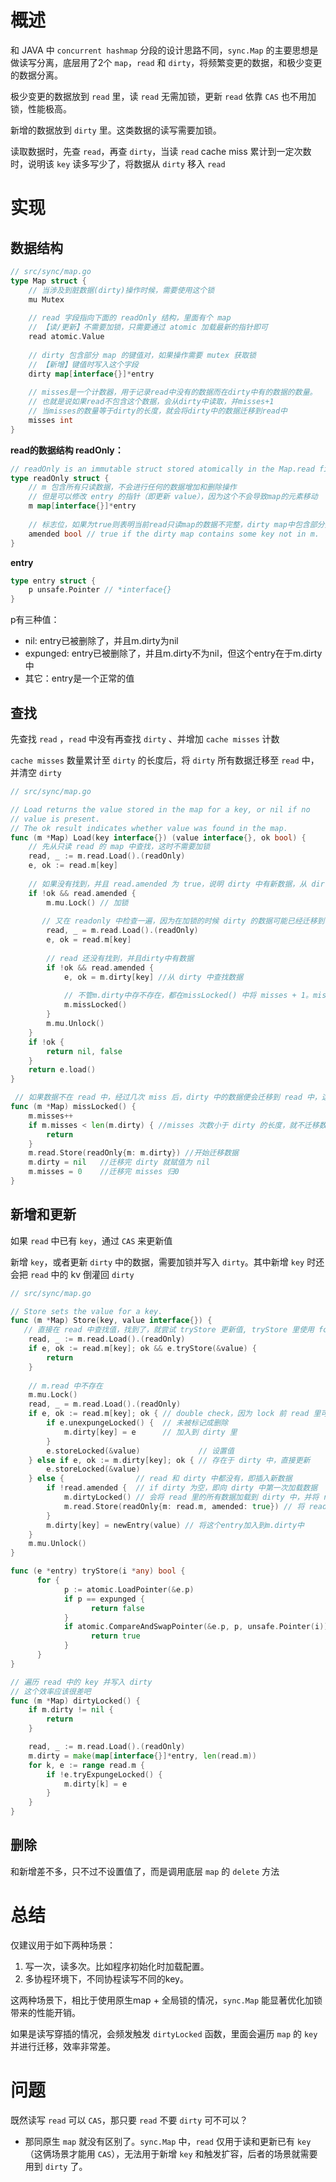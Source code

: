 # 概述
和 JAVA 中 `concurrent hashmap` 分段的设计思路不同，`sync.Map` 的主要思想是做读写分离，底层用了2个 `map`，`read` 和 `dirty`，将频繁变更的数据，和极少变更的数据分离。

极少变更的数据放到 `read` 里，读 `read` 无需加锁，更新 `read` 依靠 `CAS` 也不用加锁，性能极高。

新增的数据放到 `dirty` 里。这类数据的读写需要加锁。

读取数据时，先查 `read`，再查 `dirty`，当读 `read` cache miss 累计到一定次数时，说明该 `key` 读多写少了，将数据从 `dirty` 移入 `read`



# 实现

## 数据结构

```go
// src/sync/map.go
type Map struct {
    // 当涉及到脏数据(dirty)操作时候，需要使用这个锁
    mu Mutex
    
    // read 字段指向下面的 readOnly 结构，里面有个 map
    // 【读/更新】不需要加锁，只需要通过 atomic 加载最新的指针即可
    read atomic.Value 
    
    // dirty 包含部分 map 的键值对，如果操作需要 mutex 获取锁
    // 【新增】键值时写入这个字段
    dirty map[interface{}]*entry
    
    // misses是一个计数器，用于记录read中没有的数据而在dirty中有的数据的数量。
    // 也就是说如果read不包含这个数据，会从dirty中读取，并misses+1
    // 当misses的数量等于dirty的长度，就会将dirty中的数据迁移到read中
    misses int
}
```



**read的数据结构 readOnly：**

```go
// readOnly is an immutable struct stored atomically in the Map.read field.
type readOnly struct {
    // m 包含所有只读数据，不会进行任何的数据增加和删除操作 
    // 但是可以修改 entry 的指针（即更新 value），因为这个不会导致map的元素移动
    m map[interface{}]*entry
    
    // 标志位，如果为true则表明当前read只读map的数据不完整，dirty map中包含部分数据
    amended bool // true if the dirty map contains some key not in m.
}
```



**entry**

```go
type entry struct {
    p unsafe.Pointer // *interface{}
}
```
p有三种值：
- nil: entry已被删除了，并且m.dirty为nil
- expunged: entry已被删除了，并且m.dirty不为nil，但这个entry在于m.dirty中
- 其它：entry是一个正常的值



## 查找

先查找 `read` ，`read` 中没有再查找 `dirty` 、并增加 `cache misses` 计数

`cache misses` 数量累计至 `dirty` 的长度后，将 `dirty` 所有数据迁移至 `read` 中，并清空 `dirty`

```go
// src/sync/map.go

// Load returns the value stored in the map for a key, or nil if no
// value is present.
// The ok result indicates whether value was found in the map.
func (m *Map) Load(key interface{}) (value interface{}, ok bool) {
    // 先从只读 read 的 map 中查找，这时不需要加锁
    read, _ := m.read.Load().(readOnly)
    e, ok := read.m[key]
    
    // 如果没有找到，并且 read.amended 为 true，说明 dirty 中有新数据，从 dirty 中查找，开始加锁了
    if !ok && read.amended {
        m.mu.Lock() // 加锁
        
       // 又在 readonly 中检查一遍，因为在加锁的时候 dirty 的数据可能已经迁移到了read中
        read, _ = m.read.Load().(readOnly)
        e, ok = read.m[key]
        
        // read 还没有找到，并且dirty中有数据
        if !ok && read.amended {
            e, ok = m.dirty[key] //从 dirty 中查找数据
            
            // 不管m.dirty中存不存在，都在missLocked() 中将 misses + 1。misses = len(m.dirty)时就会把 dirty 中的数据迁到 read 中
            m.missLocked()
        }
        m.mu.Unlock()
    }
    if !ok {
        return nil, false
    }
    return e.load()
}

 // 如果数据不在 read 中，经过几次 miss 后，dirty 中的数据便会迁移到 read 中，这时又可以从 read 中查找到
func (m *Map) missLocked() {
    m.misses++
    if m.misses < len(m.dirty) { //misses 次数小于 dirty 的长度，就不迁移数据，直接返回
        return
    }
    m.read.Store(readOnly{m: m.dirty}) //开始迁移数据
    m.dirty = nil   //迁移完 dirty 就赋值为 nil
    m.misses = 0    //迁移完 misses 归0
}
```



## 新增和更新

如果 `read` 中已有 `key`，通过 `CAS` 来更新值

新增 `key`，或者更新 `dirty` 中的数据，需要加锁并写入 `dirty`。其中新增 `key` 时还会把 `read` 中的 kv 倒灌回 `dirty`

```go
// src/sync/map.go

// Store sets the value for a key.
func (m *Map) Store(key, value interface{}) {
   // 直接在 read 中查找值，找到了，就尝试 tryStore 更新值, tryStore 里使用 for 循环 + CAS 的方式进行更新
    read, _ := m.read.Load().(readOnly)
    if e, ok := read.m[key]; ok && e.tryStore(&value) {
        return
    }
    
    // m.read 中不存在
    m.mu.Lock()
    read, _ = m.read.Load().(readOnly)
    if e, ok := read.m[key]; ok { // double check，因为 lock 前 read 里可能又有了
        if e.unexpungeLocked() {  // 未被标记成删除
            m.dirty[key] = e      // 加入到 dirty 里
        }
        e.storeLocked(&value)             // 设置值
    } else if e, ok := m.dirty[key]; ok { // 存在于 dirty 中，直接更新
        e.storeLocked(&value)
    } else {                // read 和 dirty 中都没有，即插入新数据
        if !read.amended {  // if dirty 为空，即向 dirty 中第一次加载数据
            m.dirtyLocked() // 会将 read 里的所有数据加载到 dirty 中，并将 read 里的键值标记为 expunged
            m.read.Store(readOnly{m: read.m, amended: true}) // 将 read.amended 字段标记为true，下次查找会启用dirty查找
        }
        m.dirty[key] = newEntry(value) // 将这个entry加入到m.dirty中
    }
    m.mu.Unlock()
}

func (e *entry) tryStore(i *any) bool {
	  for {
		    p := atomic.LoadPointer(&e.p)
		    if p == expunged {
			      return false
		    }
		    if atomic.CompareAndSwapPointer(&e.p, p, unsafe.Pointer(i)) {
			      return true
		    }
	  }
}

// 遍历 read 中的 key 并写入 dirty
// 这个效率应该很差吧
func (m *Map) dirtyLocked() {
	if m.dirty != nil {
		return
	}

	read, _ := m.read.Load().(readOnly)
	m.dirty = make(map[interface{}]*entry, len(read.m))
	for k, e := range read.m {
		if !e.tryExpungeLocked() {
			m.dirty[k] = e
		}
	}
}
```



## 删除

和新增差不多，只不过不设置值了，而是调用底层 `map` 的 `delete` 方法



# 总结

仅建议用于如下两种场景：

1. 写一次，读多次。比如程序初始化时加载配置。
2. 多协程环境下，不同协程读写不同的key。

这两种场景下，相比于使用原生map + 全局锁的情况，`sync.Map` 能显著优化加锁带来的性能开销。

如果是读写穿插的情况，会频发触发 `dirtyLocked` 函数，里面会遍历 `map` 的 `key` 并进行迁移，效率非常差。



# 问题

既然读写 `read` 可以 `CAS`，那只要 `read` 不要 `dirty` 可不可以？

- 那同原生 `map` 就没有区别了。`sync.Map` 中，`read` 仅用于读和更新已有 `key`（这俩场景才能用 `CAS`），无法用于新增 `key` 和触发扩容，后者的场景就需要用到 `dirty` 了。

